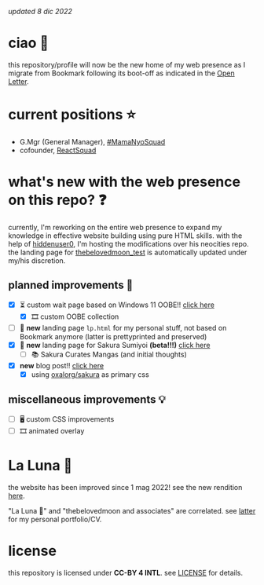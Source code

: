 _updated 8 dic 2022_

# ciao 🙌

this repository/profile will now be the new home of my web presence as I migrate from Bookmark following its boot-off as indicated in the [Open Letter](https://github.com/MamaNyoSquad/mamanyosquad.github.io/blob/deploy/README.md#An-Open-Letter-to-Bookmark).

# current positions ⭐

- G.Mgr (General Manager), [#MamaNyoSquad](https://github.com/MamaNyoSquad)
- cofounder, [ReactSquad](https://mobile.twitter.com/ReactOSPH)

# what's new with the web presence on this repo? ❓

currently, I'm reworking on the entire web presence to expand my knowledge in effective website building using pure HTML skills. with the help of [hiddenuser0](https://mobile.twitter.com/hiddenuser0), I'm hosting the modifications over his neocities repo. the landing page for [thebelovedmoon_test](https://hiddenuser0.neocities.org/thebelovedmoon_test) is automatically updated under my/his discretion.

## planned improvements 🤔

- [x] ⏳ custom wait page based on Windows 11 OOBE!! [click here](https://thebelovedmoon.github.io/thebelovedmoon/oobe-screen)
  - [x] 🎞️ custom OOBE collection
- [ ] 📄 **new** landing page `lp.html` for my personal stuff, not based on Bookmark anymore (latter is prettyprinted and preserved)
- [x] 📄 **new** landing page for Sakura Sumiyoi **(beta!!!)** [click here](https://thebelovedmoon.github.io/thebelovedmoon/sumiyoi)
  - [ ] 📚 Sakura Curates Mangas (and initial thoughts)
- [x] **new** blog post!! [click here](https://thebelovedmoon.github.io/thebelovedmoon/blog)
  - [x] using [oxalorg/sakura](https://github.com/oxalorg/sakura) as primary css

## miscellaneous improvements 💡

- [ ] 🖥️ custom CSS improvements
- [ ] 🎞️ animated overlay

# La Luna 🌙

the website has been improved since 1 mag 2022! see the new rendition [here](https://thebelovedmoon.wixsite.com/moon/en).

"La Luna 🌙" and "thebelovedmoon and associates" are correlated. see [latter](https://thebelovedmoon.wixsite.com/tbmassoc?lang=en) for my personal portfolio/CV.

# license

this repository is licensed under **CC-BY 4 INTL**. see [LICENSE](LICENSE) for details.

<!--
**thebelovedmoon/thebelovedmoon** is a ✨ _special_ ✨ repository because its `README.md` (this file) appears on your GitHub profile.

Here are some ideas to get you started:

- 🔭 I’m currently working on ...
- 🌱 I’m currently learning ...
- 👯 I’m looking to collaborate on ...
- 🤔 I’m looking for help with ...
- 💬 Ask me about ...
- 📫 How to reach me: ...
- 😄 Pronouns: ...
- ⚡ Fun fact: ...
-->
